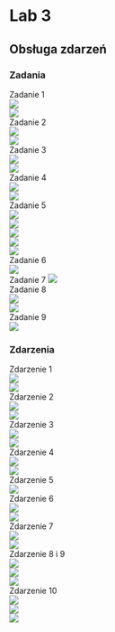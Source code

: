 # Lab 3
## Obsługa zdarzeń
### Zadania
Zadanie 1  
![](Screen/Lab3.T1.1.jpg)  
![](Screen/Lab3.T1.2.jpg)  
Zadanie 2  
![](Screen/Lab3.T2.1.jpg)  
![](Screen/Lab3.T2.2.jpg)  
Zadanie 3  
![](Screen/Lab3.T3.1.jpg)  
![](Screen/Lab3.T3.2.jpg)  
Zadanie 4  
![](Screen/Lab3.T4.1.jpg)  
![](Screen/Lab3.T4.2.jpg)  
Zadanie 5  
![](Screen/Lab3.T5.1.jpg)  
![](Screen/Lab3.T5.2.jpg)  
![](Screen/Lab3.T5.3.jpg)  
![](Screen/Lab3.T5.4.jpg)  
![](Screen/Lab3.T5.5.jpg)  
Zadanie 6  
![](Screen/Lab3.T6.1.jpg)  
Zadanie 7 
![](Screen/Lab3.T7.1.jpg)  
Zadanie 8  
![](Screen/Lab3.T8.1.jpg)  
![](Screen/Lab3.T8.2.jpg)  
Zadanie 9  
![](Screen/Lab3.T9.1.jpg)  
### Zdarzenia
Zdarzenie 1  
![](Screen/Lab3.E1.1.jpg)  
![](Screen/Lab3.E1.2.jpg)  
Zdarzenie 2  
![](Screen/Lab3.E2.1.jpg)  
![](Screen/Lab3.E2.2.jpg)  
Zdarzenie 3  
![](Screen/Lab3.E3.1.jpg)  
![](Screen/Lab3.E3.2.jpg)  
Zdarzenie 4  
![](Screen/Lab3.E4.1.jpg)  
![](Screen/Lab3.E4.2.jpg)  
Zdarzenie 5  
![](Screen/Lab3.E5.1.jpg)  
Zdarzenie 6  
![](Screen/Lab3.E6.1.jpg)  
![](Screen/Lab3.E6.2.jpg)  
Zdarzenie 7  
![](Screen/Lab3.E7.1.jpg)  
![](Screen/Lab3.E7.2.jpg)  
Zdarzenie 8 i 9  
![](Screen/Lab3.E8.1.jpg)  
![](Screen/Lab3.E8.2.jpg)  
![](Screen/Lab3.E9.1.jpg)  
Zdarzenie 10  
![](Screen/Lab3.E10.1.jpg)  
![](Screen/Lab3.E10.2.jpg)  
![](Screen/Lab3.E10.3.jpg)  